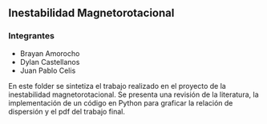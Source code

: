 ## Inestabilidad Magnetorotacional

### Integrantes
- Brayan Amorocho
- Dylan Castellanos
- Juan Pablo Celis


En este folder se sintetiza el trabajo realizado en el proyecto de la inestabilidad magnetorotacional. Se presenta una revisión de la literatura, la implementación de un código en Python para graficar la relación de dispersión y el pdf del trabajo final.

